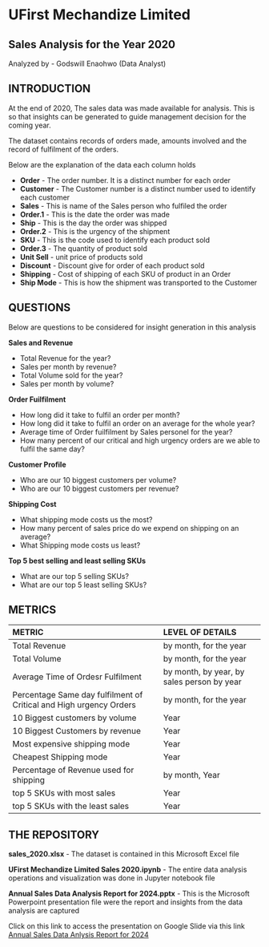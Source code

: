 # UFirst Mechandize Limited
## Sales Analysis for the Year 2020

Analyzed by - Godswill Enaohwo (Data Analyst)

## INTRODUCTION

At the end of 2020, The sales data was made available for analysis. This is so that insights can be generated to guide management decision for the coming year.

The dataset contains records of orders made, amounts involved and the record of fulfilment of the orders.

Below are the explanation of the data each column holds

- **Order** - The order number. It is a distinct number for each order
- **Customer** -  The Customer number is a distinct number used to identify each customer
- **Sales** - This is name of the Sales person who fulfiled the order
- **Order.1** - This is the date the order was made
- **Ship** - This is the day the order was shipped
- **Order.2** -  This is the urgency of the shipment
- **SKU** - This is the code used to identify each product sold 
- **Order.3** - The quantity of product sold
- **Unit Sell** - unit price of products sold
- **Discount** - Discount give for order of each product sold
- **Shipping** - Cost of shipping of each SKU of product in an Order
- **Ship Mode** - This is how the shipment was transported to the Customer

## QUESTIONS 
Below are questions to be considered for insight generation in this analysis

**Sales and Revenue**
* Total Revenue for the year?
* Sales per month by revenue?
* Total Volume sold for the year?
* Sales per month by volume?

**Order Fuilfilment**
* How long did it take to fulfil an order per month?
* How long did it take to fulfil an order on an average for the whole year?
* Average time of Order fuilfilment by Sales personel for the year?
* How many percent of our critical and high urgency orders are we able to fulfil the same day?

**Customer Profile**
* Who are our 10 biggest customers per volume?
* Who are our 10 biggest customers per revenue?

**Shipping Cost**
* What shipping mode costs us the most?
* How many percent of sales price do we expend on shipping on an average?
* What Shipping mode costs us least?

**Top 5 best selling and least selling SKUs**
* What are our top 5 selling SKUs?
* What are our top 5 least selling SKUs?

## METRICS

| METRIC  | LEVEL OF DETAILS |
| :--------|:-----------------|
| Total Revenue | by month, for the year |
| Total Volume | by month, for the year |
| Average Time of Ordesr Fulfilment | by month, by year, by sales person by year |
| Percentage Same day fulfilment of Critical and High urgency Orders | by month, for the year |
| 10 Biggest customers by volume | Year |
| 10 Biggest Customers by revenue | Year |
| Most expensive shipping mode | Year |
| Cheapest Shipping mode | Year |
| Percentage of Revenue used for shipping | by month, Year |
| top 5 SKUs with most sales | Year |
| top 5 SKUs with the least sales  | Year |


## THE REPOSITORY
**sales_2020.xlsx** - The dataset is contained in this Microsoft Excel file

**UFirst Mechandize Limited Sales 2020.ipynb** -  The entire data analysis operations and visualization was done in Jupyter notebook file

**Annual Sales Data Analysis Report for 2024.pptx** - This is the Microsoft Powerpoint presentation file were the report and insights from the data analysis are captured

Click on this link to access the presentation on Google Slide via this link [Annual Sales Data Anlysis Report for 2024](https://docs.google.com/presentation/d/16EX2wdUqw-ld4HHOj0wLOjBf8C3AFGyOYNSpSEKEp8M/edit?slide=id.g3679cd92583_0_119#slide=id.g3679cd92583_0_119)

